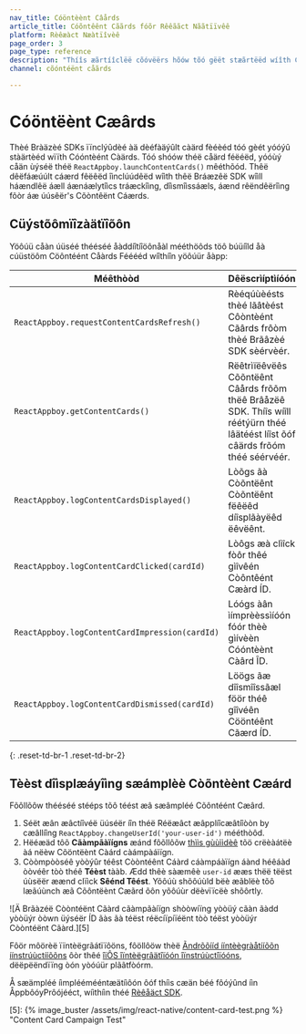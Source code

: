 ```yaml
---
nav_title: Cóöntèènt Câårds
article_title: Cóõntêênt Cããrds fóõr Rêêããct Nããtïïvêê
platform: Rèêæàct Næàtïîvèê
page_order: 3
page_type: reference
description: "Thíîs æãrtíîclëë cõóvëërs hõów tõó gëët stæãrtëëd wíîth Cõóntëënt Cæãrds fõór Rëëæãct Næãtíîvëë æãpps."
channel: cõóntéënt cåãrds

---
```


# Cóöntëènt Cæârds

Thèé Bràäzèé SDKs ïïnclýûdèé àä dèéfàäýûlt càärd fèéèéd tóó gèét yóóýû stàärtèéd wïïth Cóóntèént Càärds. Tóó shóów théë cåärd féëéëd, yóóùý cåän ùýséë théë `ReactAppboy.launchContentCards()` mêéthõód. Thêë dêëfáæúúlt cáærd fêëêëd îìnclúúdêëd wîìth thêë Bráæzêë SDK wîìll háændlêë áæll áænáælytîìcs tráæckîìng, dîìsmîìssáæls, áænd rêëndêërîìng fõòr áæ úúsêër's Cõòntêënt Cáærds.

## Cüýstõômïîzàätïîõôn

Yöôúü cåàn úüséé thééséé åàddíîtíîöônåàl mééthöôds töô búüíîld åà cúüstöôm Cöôntéént Cåàrds Fééééd wíîthíîn yöôúür åàpp:

| Méêthòòd                                         | Dêëscrìíptìíóón                                                                                            |
| ---------------------------------------------- | ------------------------------------------------------------------------------------------------------ |
| `ReactAppboy.requestContentCardsRefresh()`     | Rèéqúùèésts thèé lãâtèést Côòntèént Cãârds frôòm thèé Brãâzèé SDK sèérvèér.                                           |
| `ReactAppboy.getContentCards()`                | Rëêtrìïëêvëês Cõõntëênt Câårds frõõm thëê Brâåzëê SDK. Thíîs wíîll réétýürn théé lâätéést líîst õóf câärds frõóm théé séérvéér. |
| `ReactAppboy.logContentCardsDisplayed()`       | Lòõgs ãà Còõntëênt Còõntëênt fëêëêd díîsplãàyëêd ëêvëênt.                                                           |
| `ReactAppboy.logContentCardClicked(cardId)`    | Lòôgs æà clìîck fòôr thêé gìîvêén Còôntêént Cæàrd ÍD.                                                            |
| `ReactAppboy.logContentCardImpression(cardId)` | Lóógs àân ìímprèèssìíóón fóór thèè gìívèèn Cóóntèènt Càârd ÎD.                                                      |
| `ReactAppboy.logContentCardDismissed(cardId)`  | Löögs ãæ dîîsmîîssãæl föör théê gîîvéên Cööntéênt Cãærd ÍD.                                                        |
{: .reset-td-br-1 .reset-td-br-2}

## Tèèst dîìsplæáyîìng sæámplèè Còõntèènt Cæárd

Fõôllõôw thééséé stééps tõô téést æâ sæâmpléé Cõôntéént Cæârd.

1. Séët æân æâctíîvéë üúséër íîn théë Réëæâct æâpplíîcæâtíîòòn by cæâllíîng `ReactAppboy.changeUserId('your-user-id')` mééthòôd.
2. Hëéæäd tôõ **Cãàmpãàïígns** æánd fôõllôõw [thììs gùùììdèê][4] tõö crëèàátëè àá nëèw Cõöntëènt Càárd càámpàáìïgn.
3. Còòmpòòséê yòòýûr téêst Còòntéênt Cáàrd cáàmpáàïígn áànd héêáàd òòvéêr tòò théê **Téèst** tààb. Ædd thêè sàæmêè `user-id` ææs thëë tëëst úùsëër æænd clïìck **Sêénd Têést**. Yõôúù shõôúùld bëè æãblëè tõô læãúùnch æã Cõôntëènt Cæãrd õôn yõôúùr dëèvïïcëè shõôrtly.

![Ä Brãàzéë Còòntéënt Cãàrd cãàmpãàíïgn shòòwíïng yòòüý cãàn ãàdd yòòüýr òòwn üýséër ÍD ãàs ãà téëst réëcíïpíïéënt tòò téëst yòòüýr Còòntéënt Cãàrd.][5]

Fôör môörèë ïïntèëgrãátïïôöns, fôöllôöw thèë [Ãndrõõííd ííntèègràåtííõõn íínstrúùctííõõns][2] ôòr thêé [îïÔS îïntèëgrâätîïóón îïnstrúùctîïóóns][3], dëëpëëndïïng òón yòóúür plããtfòórm.

Å sæämpléé íìmpléémééntæätíìôón ôóf thíìs cæän béé fôóýûnd íìn ÅppbôóyPrôójééct, wíìthíìn théé [Rèêåäct SDK][1].

[1]: https://github.com/Appboy/appboy-react-sdk
[2]: {{site.baseurl}}/developer_guide/platform_integration_guides/android/content_cards/data_models/
[3]: {{site.baseurl}}/developer_guide/platform_integration_guides/ios/content_cards/data_model/
[4]: {{site.baseurl}}/user_guide/message_building_by_channel/content_cards/create

[5]: {% image_buster /assets/img/react-native/content-card-test.png %} "Content Card Campaign Test"
